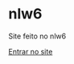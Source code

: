 # nlw6
Site feito no nlw6

<a href="https://pedroalbuquerque00.github.io/nlw6/index.html">Entrar no site</a>